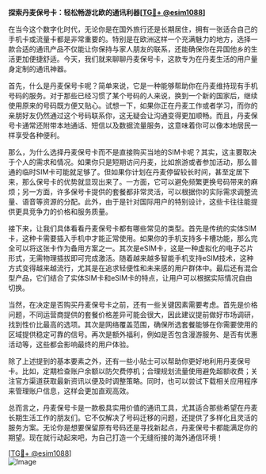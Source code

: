 **探索丹麦保号卡：轻松畅游北欧的通讯利器[[TG💪+ @esim1088](https://t.me/s/esim1088)]**

在当今这个数字化时代，无论你是在国外旅行还是长期居住，拥有一张适合自己的手机卡或流量卡都是非常重要的。特别是在欧洲这样一个充满魅力的地方，选择一款合适的通讯产品不仅能让你保持与家人朋友的联系，还能确保你在异国他乡的生活更加便捷舒适。今天，我们就来聊聊丹麦保号卡，这款专为在丹麦生活的用户量身定制的通讯神器。

首先，什么是丹麦保号卡呢？简单来说，它是一种能够帮助你在丹麦维持现有手机号码的服务。对于那些已经习惯了某个号码的人来说，换到一个新的国家后，继续使用原来的号码既方便又贴心。试想一下，如果你正在丹麦工作或者学习，而你的亲朋好友仍然通过这个号码联系你，这无疑会让沟通变得更加顺畅。而且，丹麦保号卡通常还附带本地通话、短信以及数据流量服务，这意味着你可以像本地居民一样享受各种便利。

那么，为什么选择丹麦保号卡而不是直接购买当地的SIM卡呢？其实，这主要取决于个人的需求和情况。如果你只是短期访问丹麦，比如旅游或者参加活动，那么普通的临时SIM卡可能就足够了。但如果你计划在丹麦停留较长时间，甚至定居下来，那么保号卡的优势就显现出来了。一方面，它可以避免频繁更换号码带来的麻烦；另一方面，许多保号卡提供的套餐都非常灵活，可以根据你的实际需求调整流量、语音等资源的分配。此外，由于是针对国际用户的特别设计，这些卡往往能提供更具竞争力的价格和服务质量。

接下来，让我们具体看看丹麦保号卡都有哪些常见的类型。首先是传统的实体SIM卡，这种卡需要插入手机中才能正常使用。如果你的手机支持多卡槽功能，那么完全可以将这张卡作为备用方案之一。其次是eSIM卡，这是一种虚拟化的电子芯片形式，无需物理插拔即可完成激活。随着越来越多智能手机支持eSIM技术，这种方式变得越来越流行，尤其是在追求轻便性和未来感的用户群体中。最后还有混合型产品，它们结合了实体SIM卡和eSIM卡的特点，让用户可以根据实际情况自由切换。

当然，在决定是否购买丹麦保号卡之前，还有一些关键因素需要考虑。首先是价格问题，不同运营商提供的套餐价格差异可能会很大，因此建议提前做好市场调研，找到性价比最高的选项。其次是网络覆盖范围，确保所选套餐能够在你需要使用的区域提供稳定可靠的信号。再次是额外福利，例如是否包含漫游服务、是否有优惠活动等，这些都会影响最终的用户体验。

除了上述提到的基本要素之外，还有一些小贴士可以帮助你更好地利用丹麦保号卡。比如，定期检查账户余额以防欠费停机；合理规划流量使用避免超额收费；关注官方渠道获取最新资讯以便及时调整策略。同时，也可以尝试下载相关应用程序来管理账户信息，这样会更加直观高效。

总而言之，丹麦保号卡是一款极具实用价值的通讯工具，尤其适合那些希望在丹麦长期生活工作的朋友们。它不仅解决了号码迁移的问题，还提供了多样化且灵活的服务方案。无论你是想要保留原有号码还是寻找新起点，丹麦保号卡都能满足你的期望。现在就行动起来吧，为自己打造一个无缝衔接的海外通信环境！

[[TG💪+ @esim1088](https://t.me/s/esim1088)]  
![Image](https://i.postimg.cc/4NQfJmqS/Snipaste-2025-05-13-00-14-12.png)